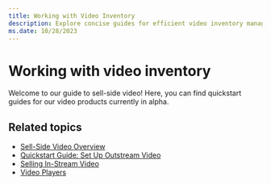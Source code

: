 ```yaml
---
title: Working with Video Inventory
description: Explore concise guides for efficient video inventory management in alpha products, facilitating quickstart learning.
ms.date: 10/28/2023
---
```


# Working with video inventory

Welcome to our guide to sell-side video! Here, you can find quickstart guides for our video products currently in alpha.

## Related topics

- [Sell-Side Video Overview](sell-side-video-overview.md)
- [Quickstart Guide: Set Up Outstream Video](outstream-video-quickstart-guide.md)
- [Selling In-Stream Video](selling-in-stream-video.md)
- [Video Players](video-players.md)
